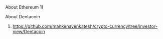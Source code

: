 About Ethereum
1) 



About Dentacoin
1) https://github.com/mankenavenkatesh/crypto-currency/tree/investor-view/Dentacoin

